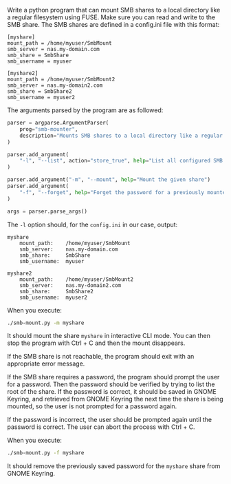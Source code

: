 Write a python program that can mount SMB shares to a local directory like a
regular filesystem using FUSE. Make sure you can read and write to the SMB
share. The SMB shares are defined in a config.ini file with this format:

```
[myshare]
mount_path = /home/myuser/SmbMount
smb_server = nas.my-domain.com
smb_share = SmbShare
smb_username = myuser

[myshare2]
mount_path = /home/myuser/SmbMount2
smb_server = nas.my-domain2.com
smb_share = SmbShare2
smb_username = myuser2
```

The arguments parsed by the program are as followed:

```python
parser = argparse.ArgumentParser(
    prog="smb-mounter",
    description="Mounts SMB shares to a local directory like a regular file system",
)

parser.add_argument(
    "-l", "--list", action="store_true", help="List all configured SMB shares"
)

parser.add_argument("-m", "--mount", help="Mount the given share")
parser.add_argument(
    "-f", "--forget", help="Forget the password for a previously mounted share"
)

args = parser.parse_args()
```

The `-l` option should, for the `config.ini` in our case, output:

```
myshare
    mount_path:    /home/myuser/SmbMount
    smb_server:    nas.my-domain.com
    smb_share:     SmbShare
    smb_username:  myuser

myshare2
    mount_path:    /home/myuser/SmbMount2
    smb_server:    nas.my-domain2.com
    smb_share:     SmbShare2
    smb_username:  myuser2
```

When you execute:

```sh
./smb-mount.py -m myshare
```

It should mount the share `myshare` in interactive CLI mode. You can then stop
the program with Ctrl + C and then the mount disappears.

If the SMB share is not reachable, the program should exit with an appropriate
error message.

If the SMB share requires a password, the program should prompt the user for a
password. Then the password should be verified by trying to list the root of
the share. If the password is correct, it should be saved in GNOME Keyring, and
retrieved from GNOME Keyring the next time the share is being mounted, so the
user is not prompted for a password again.

If the password is incorrect, the user should be prompted again until the
password is correct. The user can abort the process with Ctrl + C.

When you execute:

```sh
./smb-mount.py -f myshare
```

It should remove the previously saved password for the `myshare` share from
GNOME Keyring.
